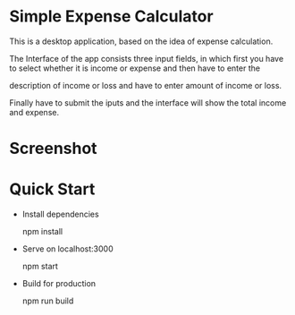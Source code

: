 # Simple Expense Calculator

This is a desktop application, based on the idea of expense calculation.

The Interface of the app consists three input fields, in which first you have to select whether it is income or expense and then have to enter the 

description of income or loss and have to enter amount of income or loss.

Finally have to submit the iputs and the interface will show the total income and expense.

# Screenshot





# Quick Start

* Install dependencies
  
  npm install
  
* Serve on localhost:3000

  npm start
  
* Build for production

  npm run build
